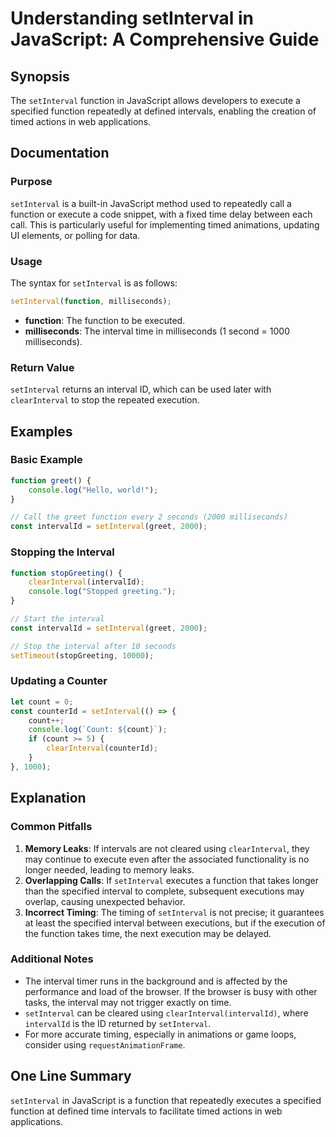 <!--
Meta Description: # Understanding setInterval in JavaScript: A Comprehensive Guide ## Synopsis The `setInterval` function in JavaScript allows developers to execute a s...
Meta Keywords: setinterval, function, interval, javascript, time
-->

# Understanding setInterval in JavaScript: A Comprehensive Guide

## Synopsis
The `setInterval` function in JavaScript allows developers to execute a specified function repeatedly at defined intervals, enabling the creation of timed actions in web applications.

## Documentation

### Purpose
`setInterval` is a built-in JavaScript method used to repeatedly call a function or execute a code snippet, with a fixed time delay between each call. This is particularly useful for implementing timed animations, updating UI elements, or polling for data.

### Usage
The syntax for `setInterval` is as follows:

```javascript
setInterval(function, milliseconds);
```

- **function**: The function to be executed.
- **milliseconds**: The interval time in milliseconds (1 second = 1000 milliseconds).

### Return Value
`setInterval` returns an interval ID, which can be used later with `clearInterval` to stop the repeated execution.

## Examples

### Basic Example
```javascript
function greet() {
    console.log("Hello, world!");
}

// Call the greet function every 2 seconds (2000 milliseconds)
const intervalId = setInterval(greet, 2000);
```

### Stopping the Interval
```javascript
function stopGreeting() {
    clearInterval(intervalId);
    console.log("Stopped greeting.");
}

// Start the interval
const intervalId = setInterval(greet, 2000);

// Stop the interval after 10 seconds
setTimeout(stopGreeting, 10000);
```

### Updating a Counter
```javascript
let count = 0;
const counterId = setInterval(() => {
    count++;
    console.log(`Count: ${count}`);
    if (count >= 5) {
        clearInterval(counterId);
    }
}, 1000);
```

## Explanation

### Common Pitfalls
1. **Memory Leaks**: If intervals are not cleared using `clearInterval`, they may continue to execute even after the associated functionality is no longer needed, leading to memory leaks.
2. **Overlapping Calls**: If `setInterval` executes a function that takes longer than the specified interval to complete, subsequent executions may overlap, causing unexpected behavior.
3. **Incorrect Timing**: The timing of `setInterval` is not precise; it guarantees at least the specified interval between executions, but if the execution of the function takes time, the next execution may be delayed.

### Additional Notes
- The interval timer runs in the background and is affected by the performance and load of the browser. If the browser is busy with other tasks, the interval may not trigger exactly on time.
- `setInterval` can be cleared using `clearInterval(intervalId)`, where `intervalId` is the ID returned by `setInterval`.
- For more accurate timing, especially in animations or game loops, consider using `requestAnimationFrame`.

## One Line Summary
`setInterval` in JavaScript is a function that repeatedly executes a specified function at defined time intervals to facilitate timed actions in web applications.